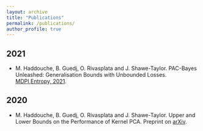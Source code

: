 ```yaml
---
layout: archive
title: "Publications"
permalink: /publications/
author_profile: true
---
```


## 2021
* M. Haddouche, B. Guedj, O. Rivasplata and J. Shawe-Taylor. PAC-Bayes Unleashed: Generalisation Bounds with Unbounded Losses. [MDPI,Entropy, 2021](https://www.mdpi.com/1099-4300/23/10/1330). 

## 2020
* M. Haddouche, B. Guedj, O. Rivasplata and J. Shawe-Taylor. Upper and Lower Bounds on the Performance of Kernel PCA. Preprint on [arXiv]("https://arxiv.org/abs/2012.10369").
